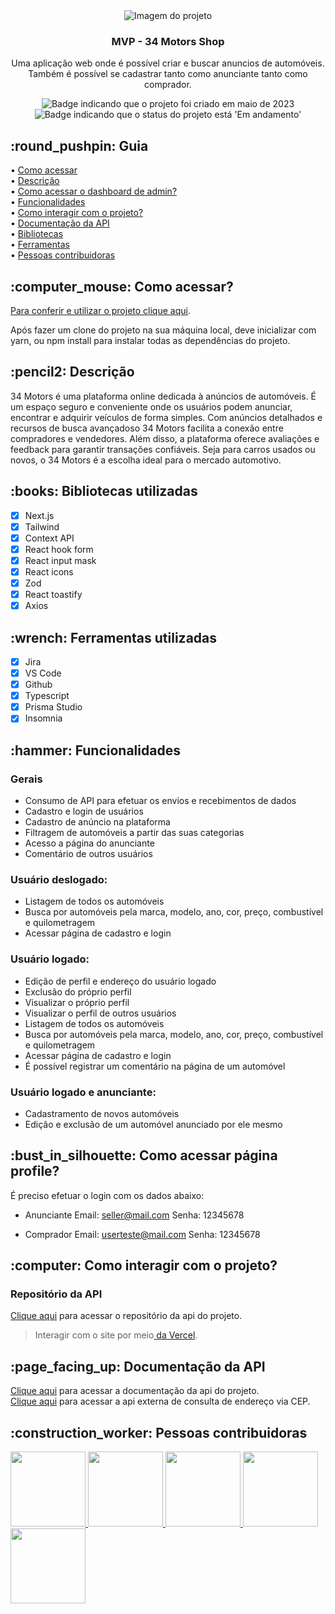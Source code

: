 <div align="center">
<img alt="Imagem do projeto" src="https://github.com/34Motors/34Motors-APP/blob/fix/readmi/src/assets/Capa%2034%20Motors.jpg" />
</div>

<div align="center">
<h3>
  MVP - 34 Motors Shop
</h3>
<p>Uma aplicação web onde é possível criar e buscar anuncios de automóveis. Também é possível se cadastrar tanto como anunciante tanto como comprador.</p>
</div>

<p align="center">
    <img alt="Badge indicando que o projeto foi criado em maio de 2023" src="https://img.shields.io/badge/Data%20de%20cria%C3%A7%C3%A3o-Maio%2F2023-blue">
    <img alt="Badge indicando que o status do projeto está 'Em andamento'" src="https://img.shields.io/badge/Status-Em andamento-blue">
</p>

<h2 id="Como acessar"> :round_pushpin: Guia</h2>

• <a href="#Como acessar">Como acessar</a>
<br>
• <a href="#descricao">Descrição</a>
<br>
• <a href="#login">Como acessar o dashboard de admin?</a>
<br>
• <a href="#funcionalidades">Funcionalidades</a>
<br>
• <a href="#interacao">Como interagir com o projeto?</a>
<br>
• <a href="#doc">Documentação da API</a>
<br>
• <a href="#Bibliotecas">Bibliotecas</a>
<br>
• <a href="#Ferramentas">Ferramentas</a>
<br>
• <a href="#Desenvolvedores">Pessoas contribuidoras</a>
<br>

<h2 id="Como acessar"> :computer_mouse: Como acessar?</h2>

<a href="https://34-motors.vercel.app/">Para conferir e utilizar o projeto clique aqui</a>.
<p>Após fazer um clone do projeto na sua máquina local, deve inicializar com yarn, ou npm install para instalar todas as dependências do projeto.</p>

<h2 id="descricao">:pencil2: Descrição</h2>
34 Motors é uma plataforma online dedicada à anúncios de automóveis. É um espaço seguro e conveniente onde os usuários podem anunciar, encontrar e adquirir veículos de forma simples. Com anúncios detalhados e recursos de busca avançadoso 34 Motors facilita a conexão entre compradores e vendedores. Além disso, a plataforma oferece avaliações e feedback para garantir transações confiáveis. Seja para carros usados ou novos, o 34 Motors é a escolha ideal para o mercado automotivo.

<h2 id="Bibliotecas">:books: Bibliotecas utilizadas</h2>

- [x] Next.js
- [x] Tailwind
- [x] Context API
- [x] React hook form
- [x] React input mask
- [x] React icons
- [x] Zod
- [x] React toastify
- [x] Axios

<h2 id="Ferramentas">:wrench: Ferramentas utilizadas</h2>

- [x] Jira
- [x] VS Code
- [x] Github
- [x] Typescript
- [x] Prisma Studio
- [x] Insomnia

<h2 id="funcionalidades">:hammer: Funcionalidades</h2>

### Gerais
- Consumo de API para efetuar os envios e recebimentos de dados
- Cadastro e login de usuários
- Cadastro de anúncio na plataforma
- Filtragem de automóveis a partir das suas categorias
- Acesso a página do anunciante
- Comentário de outros usuários

### Usuário deslogado:
- Listagem de todos os automóveis
- Busca por automóveis pela marca, modelo, ano, cor, preço, combustível e quilometragem
- Acessar página de cadastro e login

### Usuário logado:
- Edição de perfil e endereço do usuário logado
- Exclusão do próprio perfil
- Visualizar o próprio perfil
- Visualizar o perfil de outros usuários
- Listagem de todos os automóveis
- Busca por automóveis pela marca, modelo, ano, cor, preço, combustível e quilometragem
- Acessar página de cadastro e login
- É possível registrar um comentário na página de um automóvel
 
### Usuário logado e anunciante:
- Cadastramento de novos automóveis
- Edição e exclusão de um automóvel anunciado por ele mesmo

<h2 id="login">:bust_in_silhouette: Como acessar página profile?</h2>
É preciso efetuar o login com os dados abaixo:

- Anunciante
Email: seller@mail.com
Senha: 12345678

- Comprador
Email: userteste@mail.com
Senha: 12345678

<h2 id="interacao">:computer: Como interagir com o projeto? </h2>

### Repositório da API

<a href="https://github.com/34Motors/34Motors-API">Clique aqui</a> para acessar o repositório da api do projeto.
<br/>

 >Interagir com o site por meio<a href="https://34-motors.vercel.app/"> da Vercel</a>.

<h2 id="doc">:page_facing_up: Documentação da API </h2>

<a href="https://github.com/34Motors/API-Doc">Clique aqui</a> para acessar a documentação da api do projeto.
<br/>
<a href="https://viacep.com.br/">Clique aqui</a> para acessar a api externa de consulta de endereço via CEP.

<h2 id="Desenvolvedores">:construction_worker: Pessoas contribuidoras</h2>

<a href="https://github.com/freitassneto">
  <img width="120px" src="https://avatars.githubusercontent.com/u/109801407?v=4">
</a>

<a href="https://github.com/ArthurViniciusBA1">
  <img width="120px" src="https://avatars.githubusercontent.com/u/76403597?v=4">
</a>
 
<a href="https://github.com/IsadoraPerdigao">
  <img width="120px" src="https://avatars.githubusercontent.com/u/102971900?v=4">
</a>
 
<a href="https://github.com/PauloMorenoD">
  <img width="120px" src="https://avatars.githubusercontent.com/u/106778522?v=4">
</a>
 
<a href="https://github.com/CarolinaOlivaCruz">
  <img width="120px" src="https://avatars.githubusercontent.com/u/78989471?v=4">
</a>
